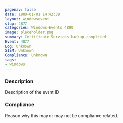 ```yaml
---
pagenav: false
date: 1800-01-01 14:42:38
layout: windowsevent
slug: 4877
categories: Windows-Events 4800
image: placeholder.png
summary: Certificate Services backup completed
Event: 4877
Log: Unknown
SIEM: Unknown
Compliance: Unknown
tags:
- windows
---
```


### Description

Description of the event ID

### Compliance

Reason why this may or may not be compliance related.
